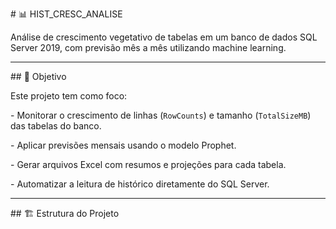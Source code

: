\# 📊 HIST\_CRESC\_ANALISE



Análise de crescimento vegetativo de tabelas em um banco de dados SQL Server 2019, com previsão mês a mês utilizando machine learning.



---



\## 🚀 Objetivo



Este projeto tem como foco:

\- Monitorar o crescimento de linhas (`RowCounts`) e tamanho (`TotalSizeMB`) das tabelas do banco.

\- Aplicar previsões mensais usando o modelo Prophet.

\- Gerar arquivos Excel com resumos e projeções para cada tabela.

\- Automatizar a leitura de histórico diretamente do SQL Server.



---



\## 🏗️ Estrutura do Projeto





